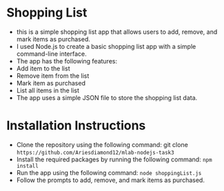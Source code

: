 # Shopping List

- this is a simple shopping list app that allows users to add, remove, and mark items as purchased.
- I used Node.js to create a basic shopping list app with a simple command-line interface.
- The app has the following features:
- Add item to the list
- Remove item from the list
- Mark item as purchased
- List all items in the list
- The app uses a simple JSON file to store the shopping list data.

# Installation Instructions

- Clone the repository using the following command: git clone `https://github.com/Ariesdiamond12/mlab-nodejs-task3`
- Install the required packages by running the following command: `npm install`
- Run the app using the following command: `node shoppingList.js`
- Follow the prompts to add, remove, and mark items as purchased.